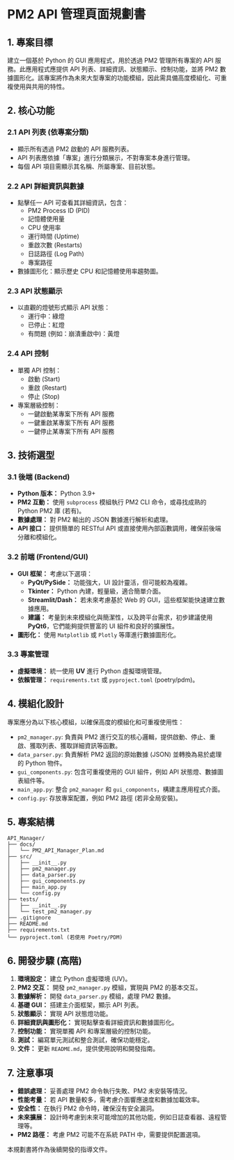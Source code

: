 # PM2 API 管理頁面規劃書

## 1. 專案目標

建立一個基於 Python 的 GUI 應用程式，用於透過 PM2 管理所有專案的 API 服務。此應用程式應提供 API 列表、詳細資訊、狀態顯示、控制功能，並將 PM2 數據圖形化。該專案將作為未來大型專案的功能模組，因此需具備高度模組化、可重複使用與共用的特性。

## 2. 核心功能

### 2.1 API 列表 (依專案分類)
* 顯示所有透過 PM2 啟動的 API 服務列表。
* API 列表應依據「專案」進行分類展示，不對專案本身進行管理。
* 每個 API 項目需顯示其名稱、所屬專案、目前狀態。

### 2.2 API 詳細資訊與數據
* 點擊任一 API 可查看其詳細資訊，包含：
    * PM2 Process ID (PID)
    * 記憶體使用量
    * CPU 使用率
    * 運行時間 (Uptime)
    * 重啟次數 (Restarts)
    * 日誌路徑 (Log Path)
    * 專案路徑
* 數據圖形化：顯示歷史 CPU 和記憶體使用率趨勢圖。

### 2.3 API 狀態顯示
* 以直觀的燈號形式顯示 API 狀態：
    * 運行中：綠燈
    * 已停止：紅燈
    * 有問題 (例如：崩潰重啟中)：黃燈

### 2.4 API 控制
* 單獨 API 控制：
    * 啟動 (Start)
    * 重啟 (Restart)
    * 停止 (Stop)
* 專案層級控制：
    * 一鍵啟動某專案下所有 API 服務
    * 一鍵重啟某專案下所有 API 服務
    * 一鍵停止某專案下所有 API 服務

## 3. 技術選型

### 3.1 後端 (Backend)
* **Python 版本：** Python 3.9+
* **PM2 互動：** 使用 `subprocess` 模組執行 PM2 CLI 命令，或尋找成熟的 Python PM2 庫 (若有)。
* **數據處理：** 對 PM2 輸出的 JSON 數據進行解析和處理。
* **API 接口：** 提供簡單的 RESTful API 或直接使用內部函數調用，確保前後端分離和模組化。

### 3.2 前端 (Frontend/GUI)
* **GUI 框架：** 考慮以下選項：
    * **PyQt/PySide：** 功能強大，UI 設計靈活，但可能較為複雜。
    * **Tkinter：** Python 內建，輕量級，適合簡單介面。
    * **Streamlit/Dash：** 若未來考慮基於 Web 的 GUI，這些框架能快速建立數據應用。
    * **建議：** 考量到未來模組化與簡潔性，以及跨平台需求，初步建議使用 **PyQt6**，它們能夠提供豐富的 UI 組件和良好的擴展性。
* **圖形化：** 使用 `Matplotlib` 或 `Plotly` 等庫進行數據圖形化。

### 3.3 專案管理
* **虛擬環境：** 統一使用 **UV** 進行 Python 虛擬環境管理。
* **依賴管理：** `requirements.txt` 或 `pyproject.toml` (poetry/pdm)。

## 4. 模組化設計

專案應分為以下核心模組，以確保高度的模組化和可重複使用性：

*   `pm2_manager.py`: 負責與 PM2 進行交互的核心邏輯，提供啟動、停止、重啟、獲取列表、獲取詳細資訊等函數。
*   `data_parser.py`: 負責解析 PM2 返回的原始數據 (JSON) 並轉換為易於處理的 Python 物件。
*   `gui_components.py`: 包含可重複使用的 GUI 組件，例如 API 狀態燈、數據圖表組件等。
*   `main_app.py`: 整合 `pm2_manager` 和 `gui_components`，構建主應用程式介面。
*   `config.py`: 存放專案配置，例如 PM2 路徑 (若非全局安裝)。

## 5. 專案結構

```
API_Manager/
├── docs/
│   └── PM2_API_Manager_Plan.md
├── src/
│   ├── __init__.py
│   ├── pm2_manager.py
│   ├── data_parser.py
│   ├── gui_components.py
│   ├── main_app.py
│   └── config.py
├── tests/
│   ├── __init__.py
│   └── test_pm2_manager.py
├── .gitignore
├── README.md
├── requirements.txt
└── pyproject.toml (若使用 Poetry/PDM)
```

## 6. 開發步驟 (高階)

1.  **環境設定：** 建立 Python 虛擬環境 (UV)。
2.  **PM2 交互：** 開發 `pm2_manager.py` 模組，實現與 PM2 的基本交互。
3.  **數據解析：** 開發 `data_parser.py` 模組，處理 PM2 數據。
4.  **基礎 GUI：** 搭建主介面框架，顯示 API 列表。
5.  **狀態顯示：** 實現 API 狀態燈功能。
6.  **詳細資訊與圖形化：** 實現點擊查看詳細資訊和數據圖形化。
7.  **控制功能：** 實現單獨 API 和專案層級的控制功能。
8.  **測試：** 編寫單元測試和整合測試，確保功能穩定。
9.  **文件：** 更新 `README.md`，提供使用說明和開發指南。

## 7. 注意事項

*   **錯誤處理：** 妥善處理 PM2 命令執行失敗、PM2 未安裝等情況。
*   **性能考量：** 若 API 數量較多，需考慮介面響應速度和數據加載效率。
*   **安全性：** 在執行 PM2 命令時，確保沒有安全漏洞。
*   **未來擴展：** 設計時考慮到未來可能增加的其他功能，例如日誌查看器、遠程管理等。
*   **PM2 路徑：** 考慮 PM2 可能不在系統 PATH 中，需要提供配置選項。

本規劃書將作為後續開發的指導文件。 